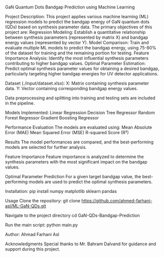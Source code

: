 
GaN Quantum Dots Bandgap Prediction using Machine Learning

Project Description:
This project applies various machine learning (ML) regression models to predict the bandgap energy of GaN quantum dots (QDs) based on synthesis parameter data. The primary objectives of this project are:
Regression Modeling: Establish a quantitative relationship between synthesis parameters (represented by matrix X) and bandgap energy values (represented by vector Y).
Model Comparison: Train and evaluate multiple ML models to predict the bandgap energy, using 75-80% of the dataset for training and the remaining portion for testing.
Feature Importance Analysis: Identify the most influential synthesis parameters contributing to higher bandgap values.
Optimal Parameter Estimation: Predict optimal synthesis parameter values for obtaining a desired bandgap, particularly targeting higher bandgap energies for UV detector applications.

Dataset (./input/dataset.xlsx):
X: Matrix containing synthesis parameter data.
Y: Vector containing corresponding bandgap energy values.

Data preprocessing and splitting into training and testing sets are included in the pipeline.

Models Implemented:
Linear Regression
Decision Tree Regressor
Random Forest Regressor
Gradient Boosting Regressor

Performance Evaluation
The models are evaluated using:
Mean Absolute Error (MAE)
Mean Squared Error (MSE)
R-squared Score (R²)

Results
The model performances are compared, and the best-performing models are selected for further analysis.

Feature Importance
Feature importance is analyzed to determine the synthesis parameters with the most significant impact on the bandgap values.

Optimal Parameter Prediction
For a given target bandgap value, the best-performing models are used to predict the optimal synthesis parameters.

Installation:
pip install numpy matplotlib sklearn pandas

Usage
Clone the repository:
git clone https://github.com/ahmed-farhani-asl/ML-GaN-QDs.git

Navigate to the project directory
cd GaN-QDs-Bandgap-Prediction

Run the main script:
python main.py

Author:
Ahmad Farhani Asl

Acknowledgments
Special thanks to Mr. Bahram Dalvand for guidance and support during this project.

